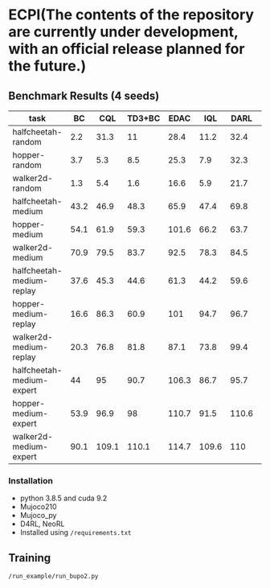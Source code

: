 # ECPI(The contents of the repository are currently under development, with an official release planned for the future.)

## Benchmark Results (4 seeds)

| task                       | BC   | CQL   | TD3+BC | EDAC  | IQL   | DARL  | MOPO  | COMBO | ROMI  | RAMBO | MOBILE | ECPI   |
|----------------------------|------|-------|--------|-------|-------|-------|-------|-------|-------|-------|--------|--------|
| halfcheetah-random         | 2.2  | 31.3  | 11     | 28.4  | 11.2  | 32.4  | 34    | 38.8  | 24.5  | 40    | 39.3   | 41.4   |
| hopper-random              | 3.7  | 5.3   | 8.5    | 25.3  | 7.9   | 32.3  | 31.7  | 17.9  | 30.2  | 21.6  | 31.9   | 33.3   |
| walker2d-random            | 1.3  | 5.4   | 1.6    | 16.6  | 5.9   | 21.7  | 7.4   | 7     | 7.5   | 11.5  | 17.9   | 17.9   |
| halfcheetah-medium         | 43.2 | 46.9  | 48.3   | 65.9  | 47.4  | 69.8  | 73.3  | 54.2  | 49.1  | 77.6  | 74.6   | 82.2   |
| hopper-medium              | 54.1 | 61.9  | 59.3   | 101.6 | 66.2  | 63.7  | 62.8  | 97.2  | 72.3  | 92.8  | 106.6  | 107.59 |
| walker2d-medium            | 70.9 | 79.5  | 83.7   | 92.5  | 78.3  | 84.5  | 84.1  | 81.9  | 84.3  | 86.9  | 87.7   | 91.6   |
| halfcheetah-medium-replay  | 37.6 | 45.3  | 44.6   | 61.3  | 44.2  | 59.6  | 72.1  | 55.1  | 47    | 68.9  | 71.7   | 73.6   |
| hopper-medium-replay       | 16.6 | 86.3  | 60.9   | 101   | 94.7  | 96.7  | 103.5 | 89.5  | 98.1  | 96.6  | 103.9  | 110.6  |
| walker2d-medium-replay     | 20.3 | 76.8  | 81.8   | 87.1  | 73.8  | 99.4  | 86.6  | 56.1  | 108.7 | 85    | 89.9   | 94.2   |
| halfcheetah-medium-expert  | 44   | 95    | 90.7   | 106.3 | 86.7  | 95.7  | 90.8  | 90.2  | 86.8  | 93.7  | 108.2  | 110.7  |
| hopper-medium-expert       | 53.9 | 96.9  | 98     | 110.7 | 91.5  | 110.6 | 81.6  | 111.1 | 111.4 | 83.3  | 112.6  | 115.2  |
| walker2d-medium-expert     | 90.1 | 109.1 | 110.1  | 114.7 | 109.6 | 110   | 112.9 | 103.3 | 109.7 | 68.3  | 115.2  | 116.5  |


### Installation

- python 3.8.5 and cuda 9.2
- Mujoco210
- Mujoco_py
- D4RL, NeoRL
- Installed using `/requirements.txt`

## Training

 `/run_example/run_bupo2.py `